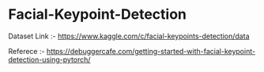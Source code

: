 # Facial-Keypoint-Detection

Dataset Link :- https://www.kaggle.com/c/facial-keypoints-detection/data

Referece     :- https://debuggercafe.com/getting-started-with-facial-keypoint-detection-using-pytorch/